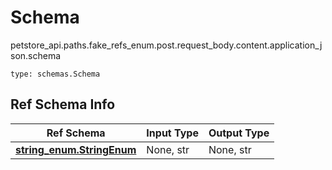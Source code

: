 # Schema
petstore_api.paths.fake_refs_enum.post.request_body.content.application_json.schema
```
type: schemas.Schema
```

## Ref Schema Info
Ref Schema | Input Type | Output Type
---------- | ---------- | -----------
[**string_enum.StringEnum**](../../../../../../components/schema/string_enum.md) | None, str | None, str

